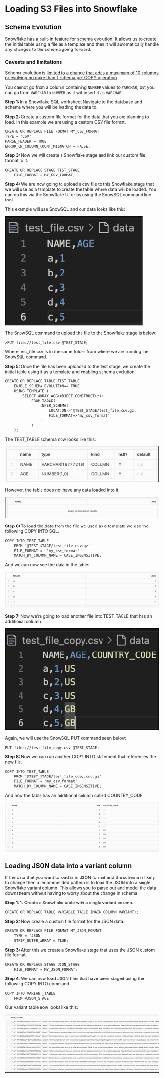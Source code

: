 # Loading S3 Files into Snowflake 

## Schema Evolution 

Snowflake has a built-in feature for [schema evolution](https://docs.snowflake.com/en/user-guide/data-load-schema-evolution). It allows us to create the initial table using a file as a template and then it will automatically handle any changes to the schema going forward. 

### Caveats and limitations

Schema evolution is [limited to a change that adds a maximum of 10 columns or evolving no more than 1 schema per COPY operation](https://docs.snowflake.com/en/user-guide/data-load-schema-evolution#usage-notes)

You cannot go from a column containing `NUMBER` values to `VARCHAR`, but you can go from `VARCHAR` to `NUMBER` as it will insert it as `VARCHAR`.  

**Step 1:** In a Snowflake SQL worksheet Navigate to the database and schema where you will be loading the data to. 

**Step 2:** Create a custom file format for the data that you are planning to load. In this example we are using a custom CSV file format. 

```
CREATE OR REPLACE FILE FORMAT MY_CSV_FORMAT
TYPE = 'CSV' 
PARSE_HEADER = TRUE
ERROR_ON_COLUMN_COUNT_MISMATCH = FALSE;
```
**Step 3:** Now we will create a Snowflake stage and link our custom file format to it. 
```
CREATE OR REPLACE STAGE TEST_STAGE
    FILE_FORMAT = MY_CSV_FORMAT;
```

**Step 4:** We are now going to upload a csv file to this Snowflake stage that we will use as a template to create the table where data will be loaded. You can do this via the Snowflake UI or by using the SnowSQL command line tool.  

This example will use SnowSQL and our data looks like this: 

![Sample data](assets/s3_sample_data.jpg)

The SnowSQL command to upload the file to the Snowflake stage is below: 
```
>PUT file://test_file.csv @TEST_STAGE;
```

Where test_file.csv is in the same folder from where we are running the SnowSQL command. 

**Step 5:** Once the file has been uploaded to the test stage, we create the initial table using it as a template and enabling schema evolution. 

```
CREATE OR REPLACE TABLE TEST_TABLE
    ENABLE_SCHEMA_EVOLUTION== TRUE
    USING TEMPLATE (
        SELECT ARRAY_AGG(OBJECT_CONSTRUCT(*))
            FROM TABLE(
                INFER_SCHEMA(
                    LOCATION->'@TEST_STAGE/test_file.csv.gz,
                    FILE_FORMAT=>'my_csv_format'
                )
            )
    );
```

The TEST_TABLE schema now looks like this: 

![test_table](assets/s3_test_table_schema.jpg)

However, the table does not have any data loaded into it. 

![Empty test_table](assets/s3_test_table_empty.jpg)

**Step 6:** To load the data from the file we used as a template we use the following COPY INTO SQL. 

```
COPY INTO TEST_TABLE
    FROM '@TEST_STAGE/test_file.csv.gz'
    FILE_FORMAT =  'my_csv_format'
    MATCH_BY_COLUMN_NAME = CASE_INSENSITIVE;
```

And we can now see the data in the table: 

![test_table copied](assets/s3_test_table_copied.jpg)

**Step 7:** Now we’re going to load another file into TEST_TABLE that has an additional column. 

![Test data additional column](assets/s3_test_table_additional_col.jpg)

Again, we will use the SnowSQL PUT command seen below: 

```
PUT files://test_file_copy.csv @TEST_STAGE;
```

**Step 8:** Now we can run another COPY INTO statement that references the new file. 
```
COPY INTO TEST_TABLE
    FROM '@TEST_STAGE/test_file_copy.csv.gz'
    FILE_FORMAT = 'my_csv_format'
    MATCH_BY_COLUMN_NAME = CASE_INSENSITIVE;
```

And now the table has an additional column called COUNTRY_CODE: 

![test_table additional column](assets/s3_test_table_additional_call_snowflake.jpg)

## Loading JSON data into a variant column 

If the data that you want to load is in JSON format and the schema is likely to change then a recommended pattern is to load the JSON into a single Snowflake variant column. This allows you to parse out and model the data downstream without having to worry about the change in schema. 

**Step 1:** 1. Create a Snowflake table with a single variant column. 

```
CREATE OR REPLACE TABLE VARIABLE_TABLE (MAIN_COLUMN VARIANT);
```

**Step 2:**  Now create a custom file format for the JSON data.

```
CREATE OR REPLACE FILE FORMAT MY_JSON_FORMAT
    TYPE = 'JSON'
    STRIP_OUTER_ARRAY = TRUE;
```

**Step 3:** After this we create a Snowflake stage that uses the JSON custom file format. 

```
CREATE OR REPLACE STAGE JSON_STAGE
    FILE_FORMAT = MY_JSON_FORMAT;
```

**Step 4:** We can now load JSON files that have been staged using the following COPY INTO command. 

```
COPY INTO VARIANT_TABLE 
    FROM @JSON_STAGE
```

Our variant table now looks like this: 

![json variant table](assets/json_variant_table.jpg)

